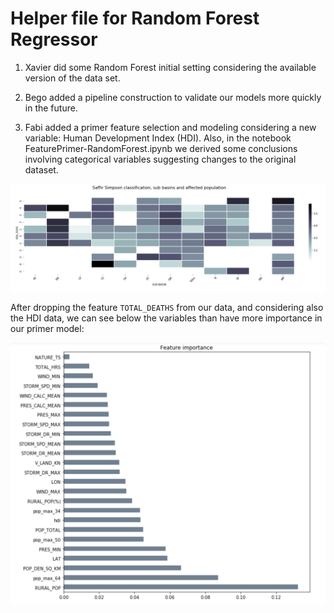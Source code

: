 # Helper file for Random Forest Regressor

1. Xavier did some Random Forest initial setting considering the available version of the data set.

2. Bego added a pipeline construction to validate our models more quickly in the future.

3. Fabi added a primer feature selection and modeling considering a new variable: Human Development Index (HDI). Also, in the notebook FeaturePrimer-RandomForest.ipynb we derived some conclusions involving categorical variables suggesting changes to the original dataset.

![Categorical variables and its relation with the target](Plots/correlation_categorical.png)

After dropping the feature ``TOTAL_DEATHS`` from our data, and considering also the HDI data, we can see below the variables than have more importance in our primer model:

![Feature importance](Plots/feature_importance.png)



